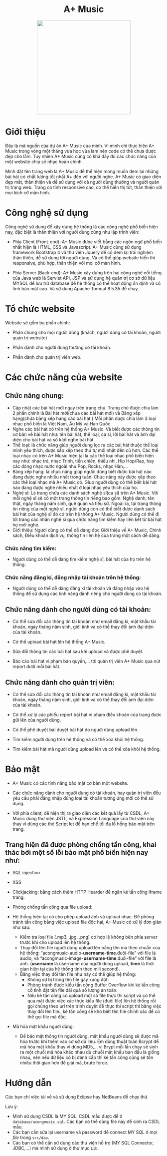 <center><h1>A+ Music</h1></center>

<p align="center">
  <img width="300"  src="https://i.imgur.com/BU74Ec0.png">
</p>


# Giới thiệu

Đây là mã nguồn của dự án A+ Music của mình. Vì mình chỉ thực hiện A+ Music trong vòng một tháng vừa học vừa làm nên code có thể chưa được đẹp cho lắm. Tuy nhiên A+ Music cũng có khá đầy đủ các chức năng của một website chia sẻ nhạc hoàn chỉnh.

Mình đặt tên trang web là A+ Music để thể hiện mong muốn đem lại những bài hát có chất lượng tốt nhất A+ đến với người nghe. A+ Music có giao diện đẹp mắt, thân thiện và dễ sử dụng với cả người dùng thường và người quản trị trang web. Trang có tính responsive cao, có thể hiển thị tốt, thân thiện với mọi kích cỡ màn hình.

# Công nghệ sử dụng

Công nghệ sử dụng để xây dựng hệ thống là các công nghệ phổ biến hiện nay, đặc biệt là thân thiện với người dùng cũng như lập trình viên:

* Phía Client (Front-end): A+ Music được viết bằng các ngôn ngữ phổ biến nhất hiện là HTML, CSS và Javascript. A+ Music cũng sử dụng framework Bootstrap 4 và thư viện Jquery để có đem lại trải nghiệm thân thiện, dễ sử dụng tới người dùng. Và có thể giúp website hiển thị responsive, phù hợp, thân thiện với mọi cỡ màn hình.

* Phía Server (Back-end): A+ Music xây dựng trên hai công nghệ nổi tiếng của Java web là Servlet API, JSP và sử dụng hệ quản trị cơ sở dữ liệu MYSQL để lưu trữ database để hệ thống có thể hoạt động ổn định và có tính bảo mật cao. Và sử dụng Apache Tomcat 8.5.35 để chạy.

# Tổ chức website

Website sẽ gồm ba phần chính: 

* Phần chung cho mọi người dùng (khách, người dùng có tài khoản, người quản trị website) 

* Phần dành cho người dùng thường có tài khoản.

* Phần dành cho quản trị viên web.

# Các chức năng của website

## Chức năng chung:

- Cập nhật các bài hát mới ngay trên trang chủ. Trang chủ được chia làm 2 phần chính là Bài hát mới(chưa các bài hát mới) và Bảng xếp hạng(chứa bảng xếp hạng các bài hát.) Mỗi phần được chia làm 3 loại nhạc phổ biến là Việt Nam, Âu Mỹ và Hàn Quốc.
- Nghe các bài hát có trên hệ thống A+ Music. Và biết được các thông tin cơ bản về bài hát như: tên bài hát, thể loại, ca sĩ, lời bài hát và ảnh đại diện cho bài hát và số lượt nghe bài hát.
- Thể loại: là chức năng giúp người dùng lọc ra các bài hát thuộc thể loại mình yêu thích, được sắp xếp theo thứ tự mới nhất đến cũ hơn. Các thể loại nhạc có trên A+ Music hiện tại là các thể loại nhạc phổ biến hiện nay như: nhạc trẻ, nhạc Trịnh, tiền chiến, thiếu nhi, Hip Hop/Rap, hay các dòng nhạc nước ngoài như Pop, Rocks, nhạc Hàn,... 
- Bảng xếp hạng: là chức năng giúp người dùng biết được bài hát nào đang được nghe nhiều nhất trong tuần. Chức năng này được xếp theo các thể loại nhạc mà A+ Music có. Gíup người dùng có thể biết bài hát nào đang được nghe nhiều nhất ở loại nhạc yêu thích của họ.
- Nghệ sĩ: Là trang chứa các danh sách nghệ sĩ(ca sĩ) trên A+ Music. Với mỗi nghệ sĩ sẽ có một trang thông tin riêng bao gồm: Nghệ danh, tên thật, ngày tháng năm sinh, quê quán và tiểu sử. Ngoài ra, tại trang thông tin riêng của một nghệ sĩ, người dùng còn có thể biết được danh sách bài hát của nghệ sĩ đó có trên hệ thống A+ Music. Người dùng có thể đi tới trang các nhân nghệ sĩ qua chức năng tìm kiếm hay liên kết từ bài hát họ mới nghe.
- Giới thiệu: Người dùng có thể dễ dàng đọc Giới thiệu về A+ Music, Chính sách, Điều khoản dịch vụ, thông tin liên hệ của trang một cách dễ dàng.

### Chức năng tìm kiếm:

- Người dùng có thể dễ dàng tìm kiếm nghệ sĩ, bài hát của họ trên hệ thống.

### Chức năng đăng kí, đăng nhập tài khoản trên hệ thống:

- Người dùng có thể dễ dàng đăng kí tài khoản và đăng nhập vào hệ thống để sử dụng các tính năng dành riêng cho người dùng có tài khoản.

## Chức năng dành cho người dùng có tài khoản:

* Có thể sửa đổi các thông tin tài khoản như email đăng kí, mật khẩu tài khoản, ngày tháng năm sinh, giới tính và có thể thay đổi ảnh đại diện của tài khoản.

* Có thể upload bài hát lên hệ thống A+ Music.

* Sửa đổi thông tin các bài hát sau khi upload và được phê duyệt.

* Báo cáo bài hát vi phạm bản quyền,… tới quản trị viên A+ Music qua nút report dưới mỗi bài hát.

## Chức năng dành cho quản trị viên:

* Có thể sửa đổi các thông tin tài khoản như email đăng kí, mật khẩu tài khoản, ngày tháng năm sinh, giới tính và có thể thay đổi ảnh đại diện của tài khoản.

* Có thể xử lý các phiếu report bài hát vi phạm điều khoản của trang được gửi lên của người dùng.

* Có thể phê duyệt bài duyệt bài hát do người dùng upload lên. 

* Tìm kiếm người dùng trên hệ thống và có thể xóa khỏi hệ thống.

* Tìm kiếm bài hát mà người dùng upload lên và có thể xóa khỏi hệ thống.

# Bảo mật

* A+ Music có các tính năng bảo mật cơ bản một website.

* Các chức năng dành cho người dùng có tài khoản, hay quản trị viên đều yêu cầu phải đăng nhập đúng loại tài khoản tương ứng mới có thể sử dụng.

* Với phía client, để hiện thị ra giao diện các kết quả lấy từ CSDL, A+ Music dùng thư viện JSTL, và Expression Language của thư viện này thay vì dùng các thẻ Script let để hạn chế tối đa lỗ hổng bảo mật trên trang.

## Trang hiện đã được phòng chống tấn công, khai thác bởi một số lỗi bảo mật phổ biến hiện nay như:

* SQL injection

* XSS

* Clickjacking: bằng cách thêm HTTP Hearder để ngăn kẻ tấn công iframe trang.

* Phòng chống tấn công qua file upload: 

* Hệ thống hiện tại có cho phép upload ảnh và upload nhạc. Để phòng tránh tấn công bằng việc upload file độc hại, A+ Music có xử lý đơn giản như sau:
  - Kiểm tra loại file (.mp3, .jpg, .png) có hợp lệ không bên phía server trước khi cho upload lên hệ thống.
  - Thay đổi tên file người dùng upload lên bằng tên mà theo chuẩn của hệ thống: “acongmusic-audio-**username**-**time**.đuôi-file” với file là audio, và “acongmusic-image-**username**-**time**.đuôi-file” với file là ảnh. (**username** là username của người dùng upload, **time** là thời gian hiện tại của hệ thống tính theo mili second).
  - Bằng việc thay đổi tên file như này có thể giúp hệ thống: 
    - Không sợ bị trùng tên file gây xung đột. 
    - Phòng tránh được kiểu tấn công Buffer Overflow khi kẻ tấn công cố tình đặt tên file dài quá số lượng an toàn. 
    - Nếu kẻ tấn công có upload một số file thực thi script và có thể qua mặt được việc xác thực kiểu file (đuôi file) lên hệ thống rồi gọi chúng theo url trên trình duyệt để thực thi script thì bằng việc thay đổi tên file., kẻ tấn công sẽ khó biết tên file chính xác để có thể gọi file mã độc.

* Mã hóa mật khẩu người dùng:
  - Để bảo mật thông tin người dùng, mật khẩu người dùng sẽ được mã hóa trước khi thêm vào cơ sở dữ liệu. Em dùng thuật toán Bcrypt để mã hóa mật khẩu thay vì dùng MD5,… vì Brypt mỗi lần chạy sẽ sinh ra một chuỗi mã hóa khác nhau dù chuỗi mật khẩu ban đầu là giống nhau, nên nếu dữ liệu có bị đánh cắp thì kẻ tấn công cũng sẽ tốn nhiều thời gian hơn để giải mã, brute force.

# Hướng dẫn

Các bạn chỉ việc tải về và sử dụng Eclipse hay NetBeans để chạy thử.

Lưu ý: 

* Mình sử dụng CSDL là MY SQL. CSDL mẫu được để ở `database/acongmusic.sql`. Các bạn có thể dùng file này để sinh ra CSDL mẫu.
* Các bạn cần sửa lại username và password để connect MY SQL ở *mọi file* trong `src/dao`.
* Các bạn có thể cần sử dụng các thư viện hỗ trợ (MY SQL Connector, JDBC,...) mà mình sử dụng ở thư mục `Lib`.
